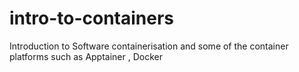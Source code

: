 # intro-to-containers
Introduction to Software containerisation and some of the container platforms such as Apptainer , Docker
